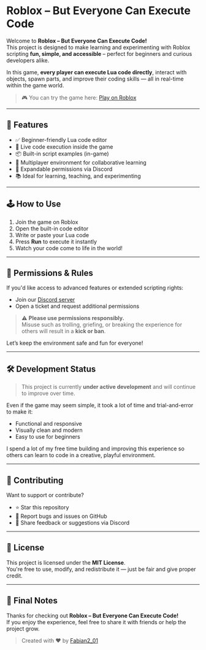 # Roblox – But Everyone Can Execute Code

Welcome to **Roblox – But Everyone Can Execute Code!**  
This project is designed to make learning and experimenting with Roblox scripting **fun, simple, and accessible** – perfect for beginners and curious developers alike.

In this game, **every player can execute Lua code directly**, interact with objects, spawn parts, and improve their coding skills — all in real-time within the game world.

> 🎮 You can try the game here: [Play on Roblox](https://www.roblox.com/games/98089307587964/Roblox-But-Everyone-Can-Execute-Code)

---

## 🚀 Features

- ✅ Beginner-friendly Lua code editor  
- 🔁 Live code execution inside the game  
- 📦 Built-in script examples (in-game)  
- 👥 Multiplayer environment for collaborative learning  
- 🔐 Expandable permissions via Discord  
- 📚 Ideal for learning, teaching, and experimenting  

---

## 🕹️ How to Use

1. Join the game on Roblox  
2. Open the built-in code editor  
3. Write or paste your Lua code  
4. Press **Run** to execute it instantly  
5. Watch your code come to life in the world!

---

## 🔧 Permissions & Rules

If you'd like access to advanced features or extended scripting rights:

- Join our [Discord server](https://your-discord-link-here)
- Open a ticket and request additional permissions

> ⚠️ **Please use permissions responsibly.**  
> Misuse such as trolling, griefing, or breaking the experience for others will result in a **kick or ban**.

Let’s keep the environment safe and fun for everyone!

---

## 🛠 Development Status

> This project is currently **under active development** and will continue to improve over time.

Even if the game may seem simple, it took a lot of time and trial-and-error to make it:
- Functional and responsive  
- Visually clean and modern  
- Easy to use for beginners  

I spend a lot of my free time building and improving this experience so others can learn to code in a creative, playful environment.

---

## 🤝 Contributing

Want to support or contribute?

- ⭐ Star this repository  
- 🐛 Report bugs and issues on GitHub  
- 💬 Share feedback or suggestions via Discord  

---

## 📄 License

This project is licensed under the **MIT License**.  
You're free to use, modify, and redistribute it — just be fair and give proper credit.

---

## 💬 Final Notes

Thanks for checking out **Roblox – But Everyone Can Execute Code!**  
If you enjoy the experience, feel free to share it with friends or help the project grow.

> Created with ❤️ by [Fabian2_01](https://www.roblox.com/users/1091115485/profile)
